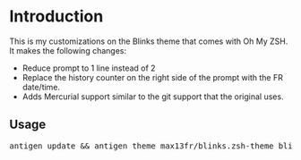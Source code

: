 # Introduction
This is my customizations on the Blinks theme that comes with Oh My ZSH. It makes the following changes:

  * Reduce prompt to 1 line instead of 2
  * Replace the history counter on the right side of the prompt with the FR date/time.
  * Adds Mercurial support similar to the git support that the original uses.

## Usage
<pre>
antigen update && antigen theme max13fr/blinks.zsh-theme blinks.zsh-them
</pre>

